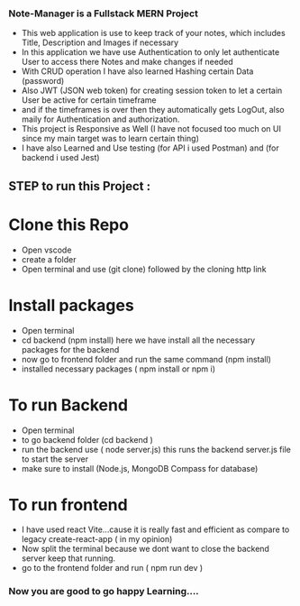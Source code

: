### Note-Manager is a Fullstack MERN Project
- This web application is use to keep track of your notes, which includes Title, Description and Images if necessary
- In this application we have use Authentication to only let authenticate User to access there Notes and make changes if needed
- With CRUD operation I have also learned Hashing certain Data (password)
- Also JWT (JSON web token) for creating session token to let a certain User be active for certain timeframe
- and if the timeframes is over then they automatically gets LogOut, also maily for Authentication and authorization.
- This project is Responsive as Well (I have not focused too much on UI since my main target was to learn certain thing)
- I have also Learned and Use testing (for API i used Postman) and (for backend i used Jest) 

## STEP to run this Project :
# Clone this Repo 
- Open vscode
- create a folder
- Open terminal and use (git clone) followed by the cloning http link

# Install packages
- Open terminal
- cd backend (npm install) here we have install all the necessary packages for the backend
- now go to frontend folder and run the same command (npm install)
- installed necessary packages ( npm install or npm i)

# To run Backend 
- Open terminal
- to go backend folder (cd backend )
- run the backend use ( node server.js) this runs the backend server.js file to start the server
- make sure to install (Node.js, MongoDB Compass for database)

# To run frontend
- I have used react Vite...cause it is really fast and efficient as compare to legacy create-react-app ( in my opinion)
- Now split the terminal because we dont want to close the backend server keep that running.
- go to the frontend folder and run ( npm run dev )

### Now you are good to go happy Learning....
  
